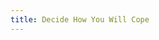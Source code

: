 ```yaml
---
title: Decide How You Will Cope
---
```


<!--
Work Anxiety:
- Collect all credible sources.
- Read them all carefully.
- Take notes.
Political Disappointment:
- Personal Charity
- Start a personal project.
- Get behind an existing project.
Seniority Abuse
Makework
Professional Competition
Crushing Time Pressure:
-->
